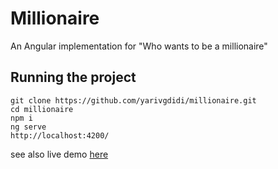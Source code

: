 # Millionaire

An Angular implementation for "Who wants to be a millionaire"

## Running the project
```
git clone https://github.com/yarivgdidi/millionaire.git
cd millionaire
npm i
ng serve
http://localhost:4200/

```

see also live demo [here](http://millionaire.app.s3-website.eu-central-1.amazonaws.com/questioner)

